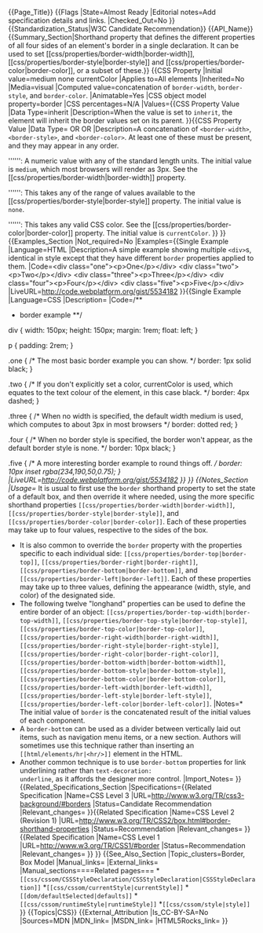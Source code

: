 {{Page_Title}}
{{Flags
|State=Almost Ready
|Editorial notes=Add specification details and links.
|Checked_Out=No
}}
{{Standardization_Status|W3C Candidate Recommendation}}
{{API_Name}}
{{Summary_Section|Shorthand property that defines the different properties of all four sides of an element's border in a single declaration. It can be used to set [[css/properties/border-width|border-width]], [[css/properties/border-style|border-style]] and [[css/properties/border-color|border-color]], or a subset of these.}}
{{CSS Property
|Initial value=medium none currentColor
|Applies to=All elements
|Inherited=No
|Media=visual
|Computed value=concatenation of <code>border-width</code>, <code>border-style</code>, and <code>border-color</code>.
|Animatable=Yes
|CSS object model property=border
|CSS percentages=N/A
|Values={{CSS Property Value
|Data Type=inherit
|Description=When the value is set to <code>inherit</code>, the element will inherit the border values set on its parent.
}}{{CSS Property Value
|Data Type=<border-width> OR <border-style> OR <border-color>
|Description=A concatenation of <code>&lt;border-width&gt;</code>, <code>&lt;border-style&gt;</code>, and <code>&lt;border-color&gt;</code>. At least one of these must be present, and they may appear in any order.

'''<border-width>''': A numeric value with any of the standard length units. The initial value is <code>medium</code>, which most browsers will render as 3px. See the [[css/properties/border-width|border-width]] property.

'''<border-style>''': This takes any of the range of values available to the [[css/properties/border-style|border-style]] property. The initial value is <code>none</code>.

'''<border-color>''': This takes any valid CSS color. See the [[css/properties/border-color|border-color]] property. The initial value is <code>currentColor</code>.
}}
}}
{{Examples_Section
|Not_required=No
|Examples={{Single Example
|Language=HTML
|Description=A simple example showing multiple <code>&lt;div&gt;</code>s, identical in style except that they have different <code>border</code> properties applied to them.
|Code=&lt;div class="one"&gt;&lt;p&gt;One&lt;/p&gt;&lt;/div&gt;
&lt;div class="two"&gt;&lt;p&gt;Two&lt;/p&gt;&lt;/div&gt;
&lt;div class="three"&gt;&lt;p&gt;Three&lt;/p&gt;&lt;/div&gt;
&lt;div class="four"&gt;&lt;p&gt;Four&lt;/p&gt;&lt;/div&gt;
&lt;div class="five"&gt;&lt;p&gt;Five&lt;/p&gt;&lt;/div&gt;
|LiveURL=http://code.webplatform.org/gist/5534182
}}{{Single Example
|Language=CSS
|Description=
|Code=/**
 * border example
**/

div {
  width: 150px;
  height: 150px;
  margin: 1rem;
  float: left;
}

p {
  padding: 2rem;
}

.one {
  /* The most basic border example you can show. */ 
  border: 1px solid black;
}

.two {
  /* If you don't explicitly set a color, currentColor is used, which
     equates to the text colour of the element, in this case black.   */
  border: 4px dashed;
}

.three {
  /* When no width is specified, the default width medium is used,
     which computes to about 3px in most browsers */
  border: dotted red;
}

.four {
  /* When no border style is specified, the border won't appear,
     as the default border style is none. */
  border: 10px black;
}

.five {
  /* A more interesting border example to round things off. */
  border: 10px inset rgba(234,190,50,0.75);
}
|LiveURL=http://code.webplatform.org/gist/5534182
}}
}}
{{Notes_Section
|Usage=* It is usual to first use the <code>border</code> shorthand property to set the state of a default box, and then override it where needed, using the more specific shorthand properties <code>[[css/properties/border-width|border-width]]</code>, <code>[[css/properties/border-style|border-style]]</code>, and <code>[[css/properties/border-color|border-color]]</code>. Each of these properties may take up to four values, respective to the sides of the box.
* It is also common to override the <code>border</code> property with the properties specific to each individual side: <code>[[css/properties/border-top|border-top]]</code>, <code>[[css/properties/border-right|border-right]]</code>, <code>[[css/properties/border-bottom|border-bottom]]</code>, and <code>[[css/properties/border-left|border-left]]</code>. Each of these properties may take up to three values, defining the appearance (width, style, and color) of the designated side.
* The following twelve "longhand" properties can be used to define the entire border of an object:
<code>[[css/properties/border-top-width|border-top-width]]</code>,
<code>[[css/properties/border-top-style|border-top-style]]</code>,
<code>[[css/properties/border-top-color|border-top-color]]</code>,
<code>[[css/properties/border-right-width|border-right-width]]</code>,
<code>[[css/properties/border-right-style|border-right-style]]</code>,
<code>[[css/properties/border-right-color|border-right-color]]</code>,
<code>[[css/properties/border-bottom-width|border-bottom-width]]</code>,
<code>[[css/properties/border-bottom-style|border-bottom-style]]</code>,
<code>[[css/properties/border-bottom-color|border-bottom-color]]</code>,
<code>[[css/properties/border-left-width|border-left-width]]</code>,
<code>[[css/properties/border-left-style|border-left-style]]</code>,
<code>[[css/properties/border-left-color|border-left-color]]</code>.
|Notes=* The initial value of <code>border</code> is the concatenated result of the initial values of each component.
* A <code>border-bottom</code> can be used as a divider between vertically laid out items, such as navigation menu items, or a new section. Authors will sometimes use this technique rather than inserting an <code>[[html/elements/hr|&lt;hr/&gt;]]</code> element in the HTML.
* Another common technique is to use <code>border-bottom</code> properties for link underlining rather than <code>text-decoration: underline</code>, as it affords the designer more control.
|Import_Notes=
}}
{{Related_Specifications_Section
|Specifications={{Related Specification
|Name=CSS Level 3
|URL=http://www.w3.org/TR/css3-background/#borders
|Status=Candidate Recommendation
|Relevant_changes=
}}{{Related Specification
|Name=CSS Level 2 (Revision 1)
|URL=http://www.w3.org/TR/CSS2/box.html#border-shorthand-properties
|Status=Recommendation
|Relevant_changes=
}}{{Related Specification
|Name=CSS Level 1
|URL=http://www.w3.org/TR/CSS1/#border
|Status=Recommendation
|Relevant_changes=
}}
}}
{{See_Also_Section
|Topic_clusters=Border, Box Model
|Manual_links=
|External_links=
|Manual_sections====Related pages===
*<code>[[css/cssom/CSSStyleDeclaration/CSSStyleDeclaration|CSSStyleDeclaration]]</code>
*<code>[[css/cssom/currentStyle|currentStyle]]</code>
*<code>[[dom/defaultSelected|defaults]]</code>
*<code>[[css/cssom/runtimeStyle|runtimeStyle]]</code>
*<code>[[css/cssom/style|style]]</code>
}}
{{Topics|CSS}}
{{External_Attribution
|Is_CC-BY-SA=No
|Sources=MDN
|MDN_link=
|MSDN_link=
|HTML5Rocks_link=
}}